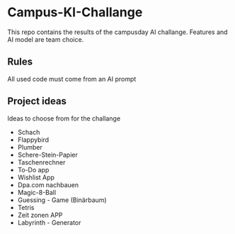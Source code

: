 # Campus-KI-Challange
This repo contains the results of the campusday AI challange. Features and AI model are team choice.

## Rules
All used code must come from an AI prompt

## Project ideas
Ideas to choose from for the challange
- Schach
- Flappybird
- Plumber
- Schere-Stein-Papier
- Taschenrechner
- To-Do app
- Wishlist App
- Dpa.com nachbauen
- Magic-8-Ball
- Guessing - Game (Binärbaum)
- Tetris
- Zeit zonen APP
- Labyrinth - Generator

